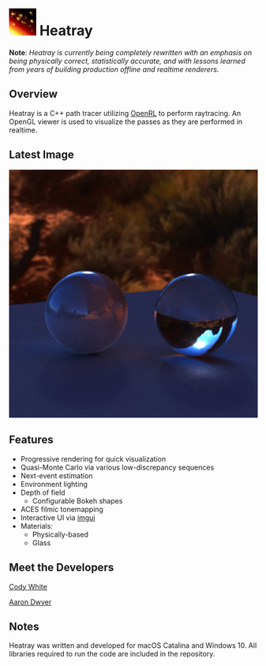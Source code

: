 
<h1><img src="https://github.com/galdar496/heatray/blob/master/Resources/logo.png" />    Heatray</h1>

**Note**: *Heatray is currently being completely rewritten with an emphasis on being physically correct, statistically accurate, and with lessons learned from years of building production offline and realtime renderers.*

## Overview
Heatray is a C++ path tracer utilizing [OpenRL](https://en.wikipedia.org/wiki/OpenRL) to perform raytracing. An OpenGL viewer is used to visualize the passes as they are performed in realtime.
## Latest Image
![](https://github.com/galdar496/heatray/blob/master/ExampleImages/latest.PNG)
## Features
* Progressive rendering for quick visualization
* Quasi-Monte Carlo via various low-discrepancy sequences
* Next-event estimation
* Environment lighting
* Depth of field
	* Configurable Bokeh shapes
* ACES filmic tonemapping
* Interactive UI via [imgui](https://github.com/ocornut/imgui)
* Materials:
    * Physically-based
    * Glass
## Meet the Developers
[Cody White](https://www.linkedin.com/in/cody-white-78476019/)

[Aaron Dwyer](https://www.linkedin.com/in/aadwyer/)
## Notes
Heatray was written and developed for macOS Catalina and Windows 10. All libraries required to run the code are included in the repository.
